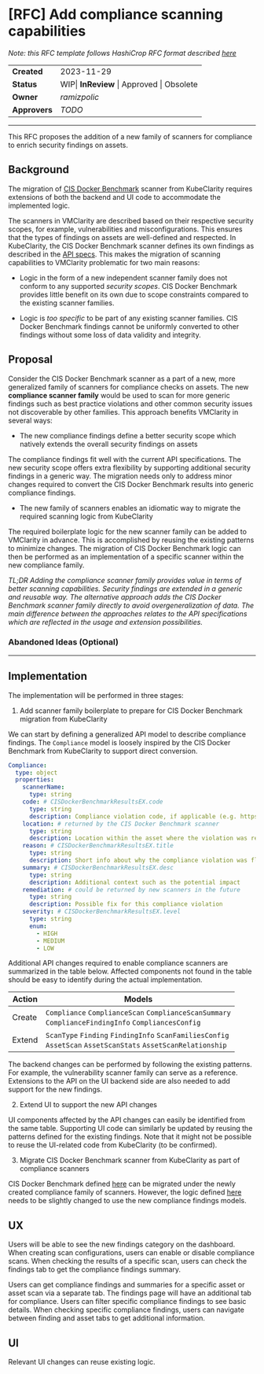 # [RFC] Add compliance scanning capabilities

*Note: this RFC template follows HashiCrop RFC format described [here](https://works.hashicorp.com/articles/rfc-template)*


|               |                                            |
| ------------- | ------------------------------------------ |
| **Created**   | 2023-11-29                                 |
| **Status**    | WIP\| **InReview** \| Approved \| Obsolete |
| **Owner**     | *ramizpolic*                               |
| **Approvers** | *TODO*                                     |

---

This RFC proposes the addition of a new family of scanners for compliance to enrich security findings on assets.

## Background

The migration of [CIS Docker Benchmark](https://github.com/goodwithtech/dockle) scanner from KubeClarity requires extensions of both the backend and UI code to accommodate the implemented logic.

The scanners in VMClarity are described based on their respective security scopes, for example, vulnerabilities and misconfigurations. This ensures that the types of findings on assets are well-defined and respected. In KubeClarity, the CIS Docker Benchmark scanner defines its own findings as described in the [API specs](https://github.com/openclarity/kubeclarity/blob/5ac3048b7a782c900a9bef846a91a7735ba77e24/api/swagger.yaml#L243C26-L243C26). This makes the migration of scanning capabilities to VMClarity problematic for two main reasons:

- Logic in the form of a new independent scanner family does not conform to any supported *security scopes*. CIS Docker Benchmark provides little benefit on its own due to scope constraints compared to the existing scanner families.

* Logic is *too specific* to be part of any existing scanner families. CIS Docker Benchmark findings cannot be uniformly converted to other findings without some loss of data validity and integrity.

## Proposal

Consider the CIS Docker Benchmark scanner as a part of a new, more generalized family of scanners for compliance checks on assets. The new **compliance scanner family** would be used to scan for more generic findings such as best practice violations and other common security issues not discoverable by other families. This approach benefits VMClarity in several ways:

* The new compliance findings define a better security scope which natively extends the overall security findings on assets

The compliance findings fit well with the current API specifications. The new security scope offers extra flexibility by supporting additional security findings in a generic way. The migration needs only to address minor changes required to convert the CIS Docker Benchmark results into generic compliance findings.

- The new family of scanners enables an idiomatic way to migrate the required scanning logic from KubeClarity

The required boilerplate logic for the new scanner family can be added to VMClarity in advance. This is accomplished by reusing the existing patterns to minimize changes. The migration of CIS Docker Benchmark logic can then be performed as an implementation of a specific scanner within the new compliance family.

*TL;DR Adding the compliance scanner family provides value in terms of better scanning capabilities. Security findings are extended in a generic and reusable way. The alternative approach adds the CIS Docker Benchmark scanner family directly to avoid overgeneralization of data. The main difference between the approaches relates to the API specifications which are reflected in the usage and extension possibilities.*

### Abandoned Ideas (Optional)

---

## Implementation

The implementation will be performed in three stages:

1. Add scanner family boilerplate to prepare for CIS Docker Benchmark migration from KubeClarity

We can start by defining a generalized API model to describe compliance findings. The `Compliance` model is loosely inspired by the CIS Docker Benchmark from KubeClarity to support direct conversion.

```yaml
Compliance:
  type: object
  properties:
    scannerName:
      type: string
    code: # CISDockerBenchmarkResultsEX.code
      type: string
      description: Compliance violation code, if applicable (e.g. https://github.com/goodwithtech/dockle/blob/master/CHECKPOINT.md checkpoint codes)
    location: # returned by the CIS Docker Benchmark scanner
      type: string
      description: Location within the asset where the violation was recorded (e.g. filesystem path)
    reason: # CISDockerBenchmarkResultsEX.title
      type: string
      description: Short info about why the compliance violation was flagged
    summary: # CISDockerBenchmarkResultsEX.desc
      type: string
      description: Additional context such as the potential impact
    remediation: # could be returned by new scanners in the future
      type: string
      description: Possible fix for this compliance violation
    severity: # CISDockerBenchmarkResultsEX.level
      type: string
      enum:
        - HIGH
        - MEDIUM
        - LOW
```

Additional API changes required to enable compliance scanners are summarized in the table below. Affected components not found in the table should be easy to identify during the actual implementation.


| Action | Models                                                                                                             |
| ------ | ------------------------------------------------------------------------------------------------------------------ |
| Create | `Compliance` `ComplianceScan` `ComplianceScanSummary` <br /> `ComplianceFindingInfo` `CompliancesConfig`           |
| Extend | `ScanType` `Finding` `FindingInfo` `ScanFamiliesConfig` <br />`AssetScan` `AssetScanStats` `AssetScanRelationship` |

The backend changes can be performed by following the existing patterns. For example, the vulnerability scanner family can serve as a reference. Extensions to the API on the UI backend side are also needed to add support for the new findings.

2. Extend UI to support the new API changes

UI components affected by the API changes can easily be identified from the same table. Supporting UI code can similarly be updated by reusing the patterns defined for the existing findings. Note that it might not be possible to reuse the UI-related code from KubeClarity (to be confirmed).

3. Migrate CIS Docker Benchmark scanner from KubeClarity as part of compliance scanners

CIS Docker Benchmark defined [here](https://github.com/openclarity/kubeclarity/tree/5ac3048b7a782c900a9bef846a91a7735ba77e24/cis_docker_benchmark_scanner) can be migrated under the newly created compliance family of scanners. However, the logic defined [here](https://github.com/openclarity/kubeclarity/blob/5ac3048b7a782c900a9bef846a91a7735ba77e24/cis_docker_benchmark_scanner/pkg/report/report.go) needs to be slightly changed to use the new compliance findings models.

## UX

Users will be able to see the new findings category on the dashboard. When creating scan configurations, users can enable or disable compliance scans. When checking the results of a specific scan, users can check the findings tab to get the compliance findings summary.

Users can get compliance findings and summaries for a specific asset or asset scan via a separate tab. The findings page will have an additional tab for compliance. Users can filter specific compliance findings to see basic details. When checking specific compliance findings, users can navigate between finding and asset tabs to get additional information.

## UI

Relevant UI changes can reuse existing logic.
